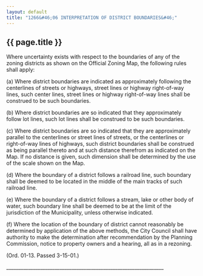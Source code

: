 ```yaml
---
layout: default 
title: "1266&#46;06 INTERPRETATION OF DISTRICT BOUNDARIES&#46;"
---
```


{{ page.title }}
----------------

Where uncertainty exists with respect to the boundaries of any of the
zoning districts as shown on the Official Zoning Map, the following
rules shall apply:

​(a) Where district boundaries are indicated as approximately following
the centerlines of streets or highways, street lines or highway
right-of-way lines, such center lines, street lines or highway
right-of-way lines shall be construed to be such boundaries.

​(b) Where district boundaries are so indicated that they approximately
follow lot lines, such lot lines shall be construed to be such
boundaries.

​(c) Where district boundaries are so indicated that they are
approximately parallel to the centerlines or street lines of streets, or
the centerlines or right-of-way lines of highways, such district
boundaries shall be construed as being parallel thereto and at such
distance therefrom as indicated on the Map. If no distance is given,
such dimension shall be determined by the use of the scale shown on the
Map.

​(d) Where the boundary of a district follows a railroad line, such
boundary shall be deemed to be located in the middle of the main tracks
of such railroad line.

​(e) Where the boundary of a district follows a stream, lake or other
body of water, such boundary line shall be deemed to be at the limit of
the jurisdiction of the Municipality, unless otherwise indicated.

​(f) Where the location of the boundary of district cannot reasonably be
determined by application of the above methods, the City Council shall
have authority to make the determination after recommendation by the
Planning Commission, notice to property owners and a hearing, all as in
a rezoning.

(Ord. 01-13. Passed 3-15-01.)

\_\_\_\_\_\_\_\_\_\_\_\_\_\_\_\_\_\_\_\_\_\_\_\_\_\_\_\_\_\_\_\_\_\_\_\_\_\_\_\_\_\_\_\_\_\_\_\_\_\_\_\_\_\_\_\_\_\_\_\_\_\_\_\_\_
